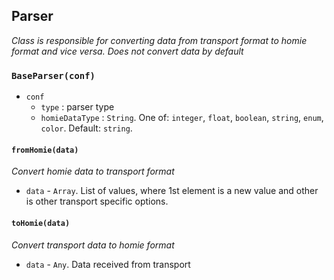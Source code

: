 ## Parser
*Class is responsible for converting data from transport format to homie format and vice versa.*
*Does not convert data by default*

### `BaseParser(conf)`
* `conf`
    * `type` : parser type
    * `homieDataType` : `String`. One of: `integer`, `float`, `boolean`, `string`, `enum`, `color`. Default: `string`.

#### `fromHomie(data)`
*Convert homie data to transport format*
* `data` - `Array`. List of values, where 1st element is a new value and other is other transport specific options.

#### `toHomie(data)`
*Convert transport data to homie format*
* `data` - `Any`. Data received from transport
